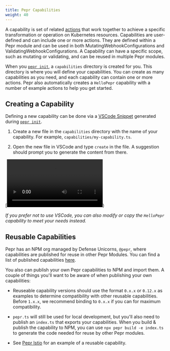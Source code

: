 ```yaml
---
title: Pepr Capabilities
weight: 40
---
```



A capability is set of related [actions](../actions/) that work together to achieve a specific transformation or operation on Kubernetes resources. Capabilities are user-defined and can include one or more actions. They are defined within a Pepr module and can be used in both MutatingWebhookConfigurations and ValidatingWebhookConfigurations. A Capability can have a specific scope, such as mutating or validating, and can be reused in multiple Pepr modules.

When you [`pepr init`](../pepr-cli#pepr-init), a `capabilities` directory is created for you. This directory is where you will define your capabilities. You can create as many capabilities as you need, and each capability can contain one or more actions. Pepr also automatically creates a `HelloPepr` capability with a number of example actions to help you get started.

## Creating a Capability

Defining a new capability can be done via a [VSCode Snippet](https://code.visualstudio.com/docs/editor/userdefinedsnippets) generated during [`pepr init`](../pepr-cli#pepr-init).

1. Create a new file in the `capabilities` directory with the name of your capability. For example, `capabilities/my-capability.ts`.

1. Open the new file in VSCode and type `create` in the file. A suggestion should prompt you to generate the content from there.

[<video class="td-content" controls src="https://user-images.githubusercontent.com/882485/230897379-0bb57dff-9832-479f-8733-79e103703135.mp4](https://user-images.githubusercontent.com/882485/230897379-0bb57dff-9832-479f-8733-79e103703135.mp4"></video>)

_If you prefer not to use VSCode, you can also modify or copy the `HelloPepr` capability to meet your needs instead._

## Reusable Capabilities

Pepr has an NPM org managed by Defense Unicorns, `@pepr`, where capabilities are published for reuse in other Pepr Modules. You can find a list of published capabilities [here](https://www.npmjs.com/search?q=@pepr).

You also can publish your own Pepr capabilities to NPM and import them.  A couple of things you'll want to be aware of when publishing your own capabilities:

- Reuseable capability versions should use the format `0.x.x` or `0.12.x` as examples to determine compatibility with other reusable capabilities. Before `1.x.x`, we recommend binding to `0.x.x` if you can for maximum compatibility.

- `pepr.ts` will still be used for local development, but you'll also need to publish an `index.ts` that exports your capabilities. When you build & publish the capability to NPM, you can use `npx pepr build -e index.ts` to generate the code needed for reuse by other Pepr modules.

- See [Pepr Istio](https://github.com/defenseunicorns/pepr-istio) for an example of a reusable capability.
